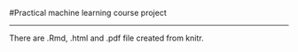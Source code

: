 #Practical machine learning course project

---

There are .Rmd, .html and .pdf file created from knitr.
